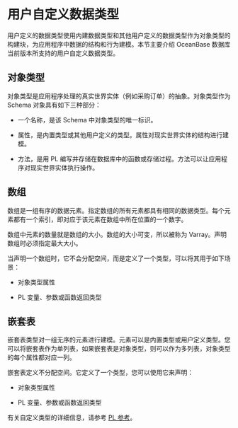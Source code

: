 # 用户自定义数据类型

用户定义的数据类型使用内建数据类型和其他用户定义的数据类型作为对象类型的构建块，为应用程序中数据的结构和行为建模。本节主要介绍 OceanBase 数据库当前版本所支持的用户自定义数据类型。

## 对象类型

对象类型是应用程序处理的真实世界实体（例如采购订单）的抽象。对象类型作为 Schema 对象具有如下三种部分：

* 一个名称，是该 Schema 中对象类型的唯一标识。

* 属性，是内置类型或其他用户定义的类型。属性对现实世界实体的结构进行建模。

* 方法，是用 PL 编写并存储在数据库中的函数或存储过程。方法可以让应用程序对现实世界实体执行操作。

## 数组

数组是一组有序的数据元素。指定数组的所有元素都具有相同的数据类型。每个元素都有一个索引，即对应于该元素在数组中所在位置的一个数字。

数组中元素的数量就是数组的大小。数组的大小可变，所以被称为 Varray。声明数组时必须指定最大大小。

当声明一个数组时，它不会分配空间，而是定义了一个类型，可以将其用于如下场景：

* 对象类型属性

* PL 变量、参数或函数返回类型

## 嵌套表

嵌套表类型对一组无序的元素进行建模。元素可以是内置类型或用户定义类型。您可以将嵌套表作为单列表，如果嵌套表是对象类型，则可以作为多列表，对象类型的每个属性都对应一列。

嵌套表定义不分配空间。它定义了一个类型，您可以使用它来声明：

* 对象类型属性

* PL 变量、参数或函数返回类型

有关自定义类型的详细信息，请参考 [PL 参考](https://www.oceanbase.com/docs/oceanbase-database/oceanbase-database/V3.2.1/pl-introduction-1)。
